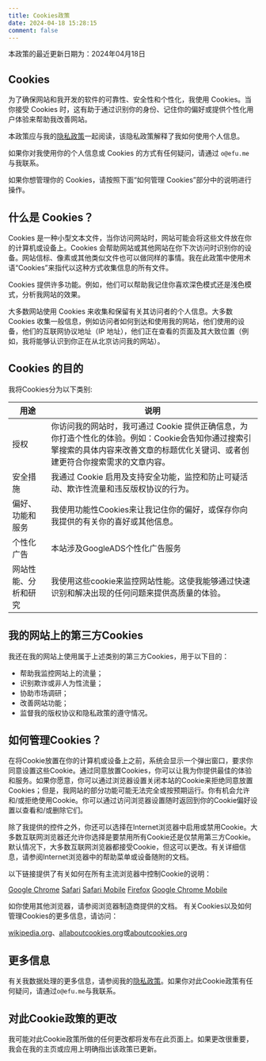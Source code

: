 ```yaml
---
title: Cookies政策
date: 2024-04-18 15:28:15
comment: false
---
```


本政策的最近更新日期为：2024年04月18日

## Cookies
为了确保网站和我开发的软件的可靠性、安全性和个性化，我使用 Cookies。当你接受 Cookies 时，这有助于通过识别你的身份、记住你的偏好或提供个性化用户体验来帮助我改善网站。

本政策应与我的[隐私政策](/privacy)一起阅读，该隐私政策解释了我如何使用个人信息。

如果你对我使用你的个人信息或 Cookies 的方式有任何疑问，请通过 `o@efu.me` 与我联系。

如果你想管理你的 Cookies，请按照下面“如何管理 Cookies”部分中的说明进行操作。

## 什么是 Cookies？
Cookies 是一种小型文本文件，当你访问网站时，网站可能会将这些文件放在你的计算机或设备上。Cookies 会帮助网站或其他网站在你下次访问时识别你的设备。网站信标、像素或其他类似文件也可以做同样的事情。我在此政策中使用术语“Cookies”来指代以这种方式收集信息的所有文件。

Cookies 提供许多功能。例如，他们可以帮助我记住你喜欢深色模式还是浅色模式，分析我网站的效果。

大多数网站使用 Cookies 来收集和保留有关其访问者的个人信息。大多数 Cookies 收集一般信息，例如访问者如何到达和使用我的网站，他们使用的设备，他们的互联网协议地址（IP 地址），他们正在查看的页面及其大致位置（例如，我将能够认识到你正在从北京访问我的网站）。

## Cookies 的目的
我将Cookies分为以下类别:

<div class="table-wrap"><table>
<thead>
<tr>
<th>用途</th>
<th>说明</th>
</tr>
</thead>
<tbody><tr>
<td>授权</td>
<td>你访问我的网站时，我可通过 Cookie 提供正确信息，为你打造个性化的体验。例如：Cookie会告知你通过搜索引擎搜索的具体内容来改善文章的标题优化关键词、或者创建更符合你搜索需求的文章内容。</td>
</tr>
<tr>
<td>安全措施</td>
<td>我通过 Cookie 启用及支持安全功能，监控和防止可疑活动、欺诈性流量和违反版权协议的行为。</td>
</tr>
<tr>
<td>偏好、功能和服务</td>
<td>我使用功能性Cookies来让我记住你的偏好，或保存你向我提供的有关你的喜好或其他信息。</td>
</tr>
<tr>
<td>个性化广告</td>
<td>本站涉及GoogleADS个性化广告服务</td>
</tr>
<tr>
<td>网站性能、分析和研究</td>
<td>我使用这些cookie来监控网站性能。这使我能够通过快速识别和解决出现的任何问题来提供高质量的体验。</td>
</tr>
</tbody></table></div>

## 我的网站上的第三方Cookies
我还在我的网站上使用属于上述类别的第三方Cookies，用于以下目的：

* 帮助我监控网站上的流量；
* 识别欺诈或非人为性流量；
* 协助市场调研；
* 改善网站功能；
* 监督我的版权协议和隐私政策的遵守情况。

## 如何管理Cookies？
在将Cookie放置在你的计算机或设备上之前，系统会显示一个弹出窗口，要求你同意设置这些Cookie。通过同意放置Cookies，你可以让我为你提供最佳的体验和服务。如果你愿意，你可以通过浏览器设置关闭本站的Cookie来拒绝同意放置Cookies；但是，我网站的部分功能可能无法完全或按预期运行。你有机会允许和/或拒绝使用Cookie。你可以通过访问浏览器设置随时返回到你的Cookie偏好设置以查看和/或删除它们。

除了我提供的控件之外，你还可以选择在Internet浏览器中启用或禁用Cookie。大多数互联网浏览器还允许你选择是要禁用所有Cookie还是仅禁用第三方Cookie。默认情况下，大多数互联网浏览器都接受Cookie，但这可以更改。有关详细信息，请参阅Internet浏览器中的帮助菜单或设备随附的文档。

以下链接提供了有关如何在所有主流浏览器中控制Cookie的说明：

[Google Chrome](https://support.google.com/chrome/answer/95647?hl=en)
[Safari](https://support.apple.com/guide/safari/manage-cookies-and-website-data-sfri11471/mac)
[Safari Mobile](https://support.apple.com/en-us/HT201265)
[Firefox](https://support.mozilla.org/en-US/kb/Cookies-information-websites-store-on-your-computer)
[Google Chrome Mobile](http://support.google.com/ics/nexus/bin/answer.py?hl=en&answer=2425067)

如你使用其他浏览器，请参阅浏览器制造商提供的文档。
有关Cookies以及如何管理Cookies的更多信息，请访问：

[wikipedia.org](https://zh.wikipedia.org/wiki/Cookie)、[allaboutcookies.org](https://www.allaboutcookies.org/)或[aboutcookies.org](https://www.aboutcookies.org/)

## 更多信息
有关我数据处理的更多信息，请参阅我的[隐私政策](/privacy/)。如果你对此Cookie政策有任何疑问，请通过`o@efu.me`与我联系。

## 对此Cookie政策的更改
我可能对此Cookie政策所做的任何更改都将发布在此页面上。如果更改很重要，我会在我的主页或应用上明确指出该政策已更新。